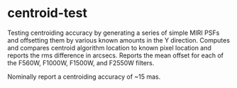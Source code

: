 # centroid-test
Testing centroiding accuracy by generating a series of simple MIRI PSFs and offsetting them by various known amounts in the Y direction.
Computes and compares centroid algorithm location to known pixel location and reports the rms difference in arcsecs.
Reports the mean offset for each of the F560W, F1000W, F1500W, and F2550W filters.

Nominally report a centroiding accuracy of ~15 mas. 
